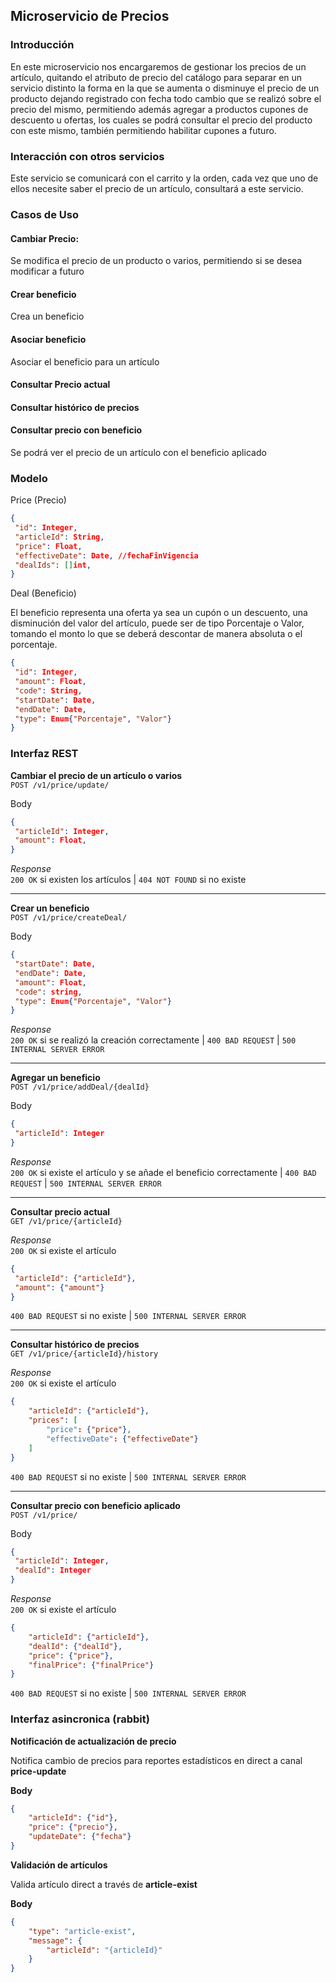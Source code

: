 ## Microservicio de Precios

### Introducción

En este microservicio nos encargaremos de gestionar los precios de un artículo, quitando el atributo de precio del catálogo para separar en un servicio distinto la forma en la que se aumenta o disminuye el precio de un producto dejando registrado con fecha todo cambio que se realizó sobre el precio del mismo, permitiendo además agregar a productos cupones de descuento u ofertas, los cuales se podrá consultar el precio del producto con este mismo, también permitiendo habilitar cupones a futuro.

### Interacción con otros servicios
Este servicio se comunicará con el carrito y la orden, cada vez que uno de ellos necesite saber el precio de un artículo, consultará a este servicio.


### Casos de Uso

####  Cambiar Precio: 
Se modifica el precio de un producto o varios, permitiendo si se desea modificar a futuro
#### Crear beneficio 
Crea un beneficio 
####  Asociar beneficio
Asociar el beneficio para un artículo
####  Consultar Precio actual
####  Consultar histórico de precios
####  Consultar precio con beneficio
 Se podrá ver el precio de un artículo con el beneficio aplicado

### Modelo

Price (Precio)
```json
{
 "id": Integer,
 "articleId": String,
 "price": Float,
 "effectiveDate": Date, //fechaFinVigencia
 "dealIds": []int,
}
```
Deal (Beneficio) <br>

El beneficio representa una oferta ya sea un cupón o un descuento, una disminución del valor del artículo, puede ser de tipo Porcentaje o Valor, tomando el monto lo que se deberá descontar de manera absoluta o el porcentaje. 
```json
{
 "id": Integer,
 "amount": Float,
 "code": String,
 "startDate": Date,
 "endDate": Date,
 "type": Enum{"Porcentaje", "Valor"}
}
```

### Interfaz REST

**Cambiar el precio de un artículo o varios** <br>
`POST /v1/price/update/`

Body

```json
{
 "articleId": Integer,
 "amount": Float,
}
```

*Response* <br>
`200 OK` si existen los artículos | `404 NOT FOUND` si no existe 


-----

**Crear un beneficio** <br>
`POST /v1/price/createDeal/`

Body

```json
{
 "startDate": Date,
 "endDate": Date,
 "amount": Float,
 "code": string,
 "type": Enum{"Porcentaje", "Valor"}
}
```

*Response* <br>
`200 OK` si se realizó la creación correctamente | `400 BAD REQUEST` | `500 INTERNAL SERVER ERROR`

-----

**Agregar un beneficio** <br>
`POST /v1/price/addDeal/{dealId}`

Body

```json
{
 "articleId": Integer
}
```

*Response* <br>
`200 OK` si existe el artículo y se añade el beneficio correctamente | `400 BAD REQUEST` | `500 INTERNAL SERVER ERROR`


----

**Consultar precio actual** <br>
`GET /v1/price/{articleId}`



*Response* <br>
`200 OK` si existe el artículo 
```json
{
 "articleId": {"articleId"},
 "amount": {"amount"}
}
```

`400 BAD REQUEST` si no existe | `500 INTERNAL SERVER ERROR`

----

**Consultar histórico de precios** <br>
`GET /v1/price/{articleId}/history`


*Response* <br>
`200 OK` si existe el artículo 
```json
{
    "articleId": {"articleId"},
    "prices": [
        "price": {"price"},
        "effectiveDate": {"effectiveDate"}
    ]
}
```

`400 BAD REQUEST` si no existe | `500 INTERNAL SERVER ERROR`

----

**Consultar precio con beneficio aplicado** <br>
`POST /v1/price/`

Body

```json
{
 "articleId": Integer,
 "dealId": Integer
}
```

*Response* <br>
`200 OK` si existe el artículo 
```json
{
    "articleId": {"articleId"},
    "dealId": {"dealId"},
    "price": {"price"},
    "finalPrice": {"finalPrice"}
}
```

`400 BAD REQUEST` si no existe | `500 INTERNAL SERVER ERROR`


### Interfaz asincronica (rabbit)

**Notificación de actualización de precio**

Notifica cambio de precios para reportes estadísticos en direct a canal **price-update** 

**Body**

```json
{
	"articleId": {"id"},
	"price": {"precio"},
    "updateDate": {"fecha"}
}
```

**Validación de artículos**

Valida artículo direct a través de  **article-exist** 

**Body**

```json
{
    "type": "article-exist",
    "message": {
        "articleId": "{articleId}"
    }
}
```


